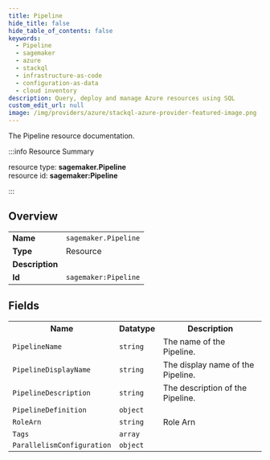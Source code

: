 ```yaml
---
title: Pipeline
hide_title: false
hide_table_of_contents: false
keywords:
  - Pipeline
  - sagemaker
  - azure
  - stackql
  - infrastructure-as-code
  - configuration-as-data
  - cloud inventory
description: Query, deploy and manage Azure resources using SQL
custom_edit_url: null
image: /img/providers/azure/stackql-azure-provider-featured-image.png
---
```

The Pipeline resource documentation.

:::info Resource Summary

<div class="row">
<div class="providerDocColumn">
<span>resource type:&nbsp;<b>sagemaker.Pipeline</b></span><br />
<span>resource id:&nbsp;<b>sagemaker:Pipeline</b></span><br />
</div>
</div>

:::

## Overview
<table><tbody>
<tr><td><b>Name</b></td><td><code>sagemaker.Pipeline</code></td></tr>
<tr><td><b>Type</b></td><td>Resource</td></tr>
<tr><td><b>Description</b></td><td></td></tr>
<tr><td><b>Id</b></td><td><code>sagemaker:Pipeline</code></td></tr>
</tbody></table>

## Fields
<table><tbody>
<tr><th>Name</th><th>Datatype</th><th>Description</th></tr>
<tr><td><code>PipelineName</code></td><td><code>string</code></td><td>The name of the Pipeline.</td></tr><tr><td><code>PipelineDisplayName</code></td><td><code>string</code></td><td>The display name of the Pipeline.</td></tr><tr><td><code>PipelineDescription</code></td><td><code>string</code></td><td>The description of the Pipeline.</td></tr><tr><td><code>PipelineDefinition</code></td><td><code>object</code></td><td></td></tr><tr><td><code>RoleArn</code></td><td><code>string</code></td><td>Role Arn</td></tr><tr><td><code>Tags</code></td><td><code>array</code></td><td></td></tr><tr><td><code>ParallelismConfiguration</code></td><td><code>object</code></td><td></td></tr>
</tbody></table>